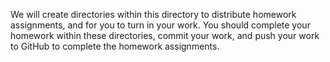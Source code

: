 We will create directories within this directory to distribute homework
assignments, and for you to turn in your work.  You should complete
your homework within these directories, commit your work, and push your
work to GitHub to complete the homework assignments.
